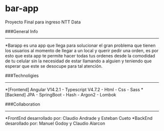 # bar-app
Proyecto Final para ingreso NTT Data

###General Info
****
*Barapp es una app que llega para solucionar el gran problema que tienen los usuarios al momento de llegar a un local y querir pedir una orden, es por esto que esta app te permite hacer todas tus ordenes desde la comodidad de tu celular sin la necesidad de estar llamando a alguien y teniendo que esperar que este se desocupe para tal atención.

###Technoligies
****
*[Frontend] Angular V14.2.1 - Typescript V4.7.2 - Html - Css - Sass
*[Backend] JPA - SpringBoot - Hash - Argon2 - Lombok

###Collaboration
****
*FrontEnd desarrollado por: Claudio Andrade y Esteban Cueto
*BackEnd desarollado por: Manuel Godoy y Claudio Alarcon


